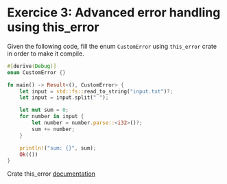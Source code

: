 # Exercice 3: Advanced error handling using this_error

Given the following code, fill the enum `CustomError` using `this_error` crate in order to make it compile.

```rust
#[derive(Debug)]
enum CustomError {}

fn main() -> Result<(), CustomError> {
    let input = std::fs::read_to_string("input.txt")?;
    let input = input.split(" ");

    let mut sum = 0;
    for number in input {
        let number = number.parse::<i32>()?;
        sum += number;
    }

    println!("sum: {}", sum);
    Ok(())
}

```

Crate this_error [documentation](https://docs.rs/thiserror/latest/thiserror/)
